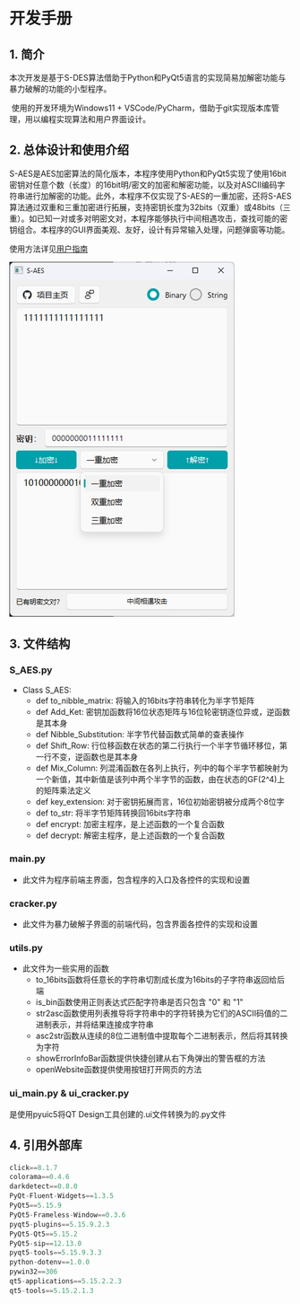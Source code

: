 # 开发手册



## 1. 简介

​	本次开发是基于S-DES算法借助于Python和PyQt5语言的实现简易加解密功能与暴力破解的功能的小型程序。

​	使用的开发环境为Windows11 + VSCode/PyCharm，借助于git实现版本库管理，用以编程实现算法和用户界面设计。



## 2. 总体设计和使用介绍

​	S-AES是AES加密算法的简化版本，本程序使用Python和PyQt5实现了使用16bit密钥对任意个数（长度）的16bit明/密文的加密和解密功能，以及对ASCII编码字符串进行加解密的功能。此外，本程序不仅实现了S-AES的一重加密，还将S-AES算法通过双重和三重加密进行拓展，支持密钥长度为32bits（双重）或48bits（三重）。如已知一对或多对明密文对，本程序能够执行中间相遇攻击，查找可能的密钥组合。本程序的GUI界面美观、友好，设计有异常输入处理，问题弹窗等功能。

使用方法详见[用户指南](用户指南.md)

![image-20231107213748272](assets/image-20231107213748272.png)



## 3. 文件结构

### S_AES.py

- Class S_AES:
  - def to_nibble_matrix: 将输入的16bits字符串转化为半字节矩阵
  - def Add_Ket: 密钥加函数将16位状态矩阵与16位轮密钥逐位异或，逆函数是其本身
  - def Nibble_Substitution: 半字节代替函数式简单的查表操作
  - def Shift_Row: 行位移函数在状态的第二行执行一个半字节循环移位，第一行不变，逆函数也是其本身
  - def Mix_Column: 列混淆函数在各列上执行，列中的每个半字节都映射为一个新值，其中新值是该列中两个半字节的函数，由在状态的GF(2^4)上的矩阵乘法定义
  - def key_extension: 对于密钥拓展而言，16位初始密钥被分成两个8位字
  - def to_str: 将半字节矩阵转换回16bits字符串
  - def encrypt: 加密主程序，是上述函数的一个复合函数
  - def decrypt: 解密主程序，是上述函数的一个复合函数

### main.py

- 此文件为程序前端主界面，包含程序的入口及各控件的实现和设置

### cracker.py

- 此文件为暴力破解子界面的前端代码，包含界面各控件的实现和设置

### utils.py

- 此文件为一些实用的函数
  - to_16bits函数将任意长的字符串切割成长度为16bits的子字符串返回给后端
  - is_bin函数使用正则表达式匹配字符串是否只包含 "0" 和 "1"
  - str2asc函数使用列表推导将字符串中的字符转换为它们的ASCII码值的二进制表示，并将结果连接成字符串
  - asc2str函数从连续的8位二进制值中提取每个二进制表示，然后将其转换为字符
  - showErrorInfoBar函数提供快捷创建从右下角弹出的警告框的方法
  - openWebsite函数提供使用按钮打开网页的方法

### ui_main.py & ui_cracker.py

是使用pyuic5将QT Design工具创建的.ui文件转换为的.py文件



## 4. 引用外部库

```python
click==8.1.7
colorama==0.4.6
darkdetect==0.8.0
PyQt-Fluent-Widgets==1.3.5
PyQt5==5.15.9
PyQt5-Frameless-Window==0.3.6
pyqt5-plugins==5.15.9.2.3
PyQt5-Qt5==5.15.2
PyQt5-sip==12.13.0
pyqt5-tools==5.15.9.3.3
python-dotenv==1.0.0
pywin32==306
qt5-applications==5.15.2.2.3
qt5-tools==5.15.2.1.3
```